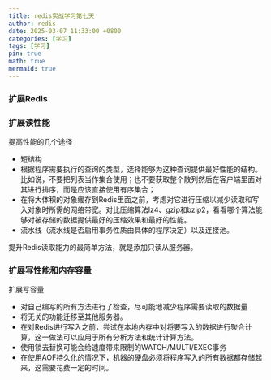 ```yaml
---
title: redis实战学习第七天
author: redis
date: 2025-03-07 11:33:00 +0800
categories: [学习]
tags: [学习]
pin: true
math: true
mermaid: true
---
```


### 扩展Redis

### 扩展读性能

提⾼性能的⼏个途径

- 短结构
- 根据程序需要执⾏的查询的类型，选择能够为这种查询提供最好性能的结构。⽐如说，不要把列表当作集合使⽤；也不要获取整个散列然后在客户端⾥⾯对其进⾏排序，⽽是应该直接使⽤有序集合；
- 在将⼤体积的对象缓存到Redis⾥⾯之前，考虑对它进⾏压缩以减少读取和写⼊对象时所需的⽹络带宽。对⽐压缩算法lz4、gzip和bzip2，看看哪个算法能够对被存储的数据提供最好的压缩效果和最好的性能。
- 流⽔线（流⽔线是否启⽤事务性质由具体的程序决定）以及连接池。

提升Redis读取能⼒的最简单⽅法，就是添加只读从服务器。

### 扩展写性能和内存容量

扩展写容量  

- 对⾃⼰编写的所有⽅法进⾏了检查，尽可能地减少程序需要读取的数据量
- 将⽆关的功能迁移⾄其他服务器。
- 在对Redis进⾏写⼊之前，尝试在本地内存中对将要写⼊的数据进⾏聚合计算，这⼀做法可以应⽤于所有分析⽅法和统计计算⽅法。
- 使⽤锁去替换可能会给速度带来限制的WATCH/MULTI/EXEC事务
- 在使⽤AOF持久化的情况下，机器的硬盘必须将程序写⼊的所有数据都存储起来，这需要花费⼀定的时间。


















